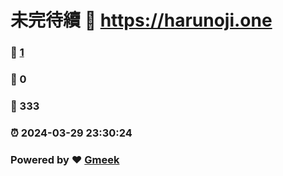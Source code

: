 # 未完待續 :link: https://harunoji.one 
### :page_facing_up: [1](https://harunoji.one/tag.html) 
### :speech_balloon: 0 
### :hibiscus: 333 
### :alarm_clock: 2024-03-29 23:30:24 
### Powered by :heart: [Gmeek](https://github.com/Meekdai/Gmeek)
